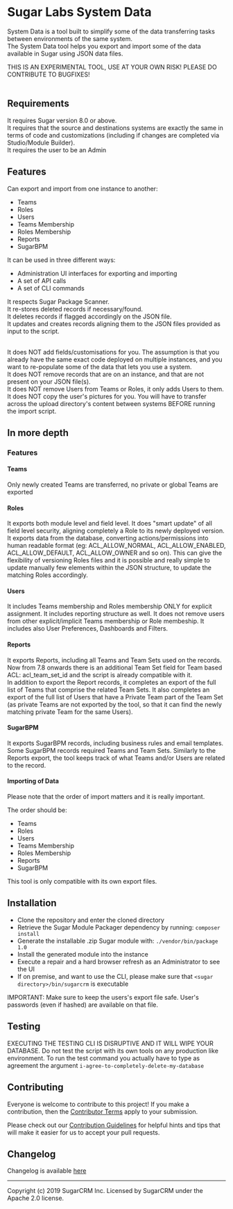 # Sugar Labs System Data

System Data is a tool built to simplify some of the data transferring tasks between environments of the same system.<br />
The System Data tool helps you export and import some of the data available in Sugar using JSON data files.<br />

THIS IS AN EXPERIMENTAL TOOL, USE AT YOUR OWN RISK! PLEASE DO CONTRIBUTE TO BUGFIXES!<br /><br />

## Requirements
It requires Sugar version 8.0 or above.<br />
It requires that the source and destinations systems are exactly the same in terms of code and customizations (including if changes are completed via Studio/Module Builder).<br />
It requires the user to be an Admin<br />

## Features

Can export and import from one instance to another:
- Teams
- Roles
- Users
- Teams Membership
- Roles Membership
- Reports
- SugarBPM

It can be used in three different ways:
- Administration UI interfaces for exporting and importing
- A set of API calls 
- A set of CLI commands

It respects Sugar Package Scanner.<br />
It re-stores deleted records if necessary/found.<br />
It deletes records if flagged accordingly on the JSON file.<br />
It updates and creates records aligning them to the JSON files provided as input to the script.<br /><br />

It does NOT add fields/customisations for you. The assumption is that you already have the same exact code deployed on multiple instances, and you want to re-populate some of the data that lets you use a system.<br />
It does NOT remove records that are on an instance, and that are not present on your JSON file(s).<br />
It does NOT remove Users from Teams or Roles, it only adds Users to them.<br />
It does NOT copy the user's pictures for you. You will have to transfer across the upload directory's content between systems BEFORE running the import script.

## In more depth
### Features

#### Teams
Only newly created Teams are transferred, no private or global Teams are exported

#### Roles
It exports both module level and field level. It does "smart update" of all field level security, aligning completely a Role to its newly deployed version.<br />
It exports data from the database, converting actions/permissions into human readable format (eg: ACL_ALLOW_NORMAL, ACL_ALLOW_ENABLED, ACL_ALLOW_DEFAULT, ACL_ALLOW_OWNER and so on). This can give the flexibility of versioning Roles files and it is possible and really simple to update manually few elements within the JSON structure, to update the matching Roles accordingly.

#### Users
It includes Teams membership and Roles membership ONLY for explicit assignment. It includes reporting structure as well. It does not remove users from other explicit/implicit Teams membership or Role membeship. It includes also User Preferences, Dashboards and Filters.

#### Reports
It exports Reports, including all Teams and Team Sets used on the records. Now from 7.8 onwards there is an additional Team Set field for Team based ACL: acl_team_set_id and the script is already compatible with it.<br />
In addition to export the Report records, it completes an export of the full list of Teams that comprise the related Team Sets. It also completes an export of the full list of Users that have a Private Team part of the Team Set (as private Teams are not exported by the tool, so that it can find the newly matching private Team for the same Users).

#### SugarBPM
It exports SugarBPM records, including business rules and email templates.<br />
Some SugarBPM records required Teams and Team Sets. Similarly to the Reports export, the tool keeps track of what Teams and/or Users are related to the record. 

#### Importing of Data

Please note that the order of import matters and it is really important.

The order should be:
- Teams
- Roles
- Users
- Teams Membership
- Roles Membership
- Reports
- SugarBPM

This tool is only compatible with its own export files.

## Installation
* Clone the repository and enter the cloned directory
* Retrieve the Sugar Module Packager dependency by running: `composer install`
* Generate the installable .zip Sugar module with: `./vendor/bin/package 1.0`
* Install the generated module into the instance
* Execute a repair and a hard browser refresh as an Administrator to see the UI
* If on premise, and want to use the CLI, please make sure that `<sugar directory>/bin/sugarcrm` is executable

IMPORTANT: Make sure to keep the users's export file safe. User's passwords (even if hashed) are available on that file.

## Testing
EXECUTING THE TESTING CLI IS DISRUPTIVE AND IT WILL WIPE YOUR DATABASE.
Do not test the script with its own tools on any production like environment. To run the test command you actually have to type as agreement the argument `i-agree-to-completely-delete-my-database`

## Contributing
Everyone is welcome to contribute to this project! If you make a contribution, then the [Contributor Terms](CONTRIBUTOR_TERMS.pdf) apply to your submission.

Please check out our [Contribution Guidelines](CONTRIBUTING.md) for helpful hints and tips that will make it easier for us to accept your pull requests.


## Changelog

Changelog is available [here](CHANGELOG.md)

-----
Copyright (c) 2019 SugarCRM Inc. Licensed by SugarCRM under the Apache 2.0 license.
